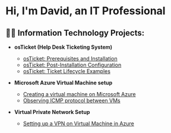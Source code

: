 <h1>Hi, I'm David, an IT Professional</a></h1>

<h2>👨‍💻 Information Technology Projects:</h2>

- <b>osTicket (Help Desk Ticketing System)</b>
  - [osTicket: Prerequisites and Installation](https://github.com/Chillsoda/osticket-prereqs)
  - [osTicket: Post-Installation Configuration](https://github.com/Chillsoda/post-install-config)
  - [osTicket: Ticket Lifecycle Examples](https://github.com/Chillsoda/ticket-lifecycle)
- <b>Microsoft Azure Virtual Machine setup </b>
  - [Creating a virtual machine on Microsoft Azure](https://github.com/Chillsoda/creating-a-virtual-machine)
  - [Observing ICMP protocol between VMs](https://github.com/Chillsoda/observing-icmp-traffic)

- <b> Virtual Private Network Setup</b> 

  - [Setting up a VPN on Virtual Machine in Azure]( https://github.com/Chillsoda/setting-up-a-VPN) 
